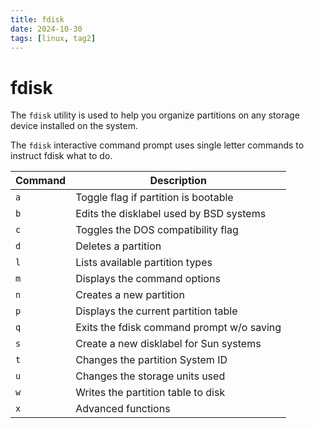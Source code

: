 ```yaml
---
title: fdisk
date: 2024-10-30
tags: [linux, tag2]
---
```


# fdisk

The `fdisk` utility is used to help you organize partitions on any storage
device installed on the system.

The `fdisk` interactive command prompt uses single letter commands to instruct
fdisk what to do.

| Command | Description                               |
| ------- | ----------------------------------------- |
| `a`     | Toggle flag if partition is bootable      |
| `b`     | Edits the disklabel used by BSD systems   |
| `c`     | Toggles the DOS compatibility flag        |
| `d`     | Deletes a partition                       |
| `l`     | Lists available partition types           |
| `m`     | Displays the command options              |
| `n`     | Creates a new partition                   |
| `p`     | Displays the current partition table      |
| `q`     | Exits the fdisk command prompt w/o saving |
| `s`     | Create a new disklabel for Sun systems    |
| `t`     | Changes the partition System ID           |
| `u`     | Changes the storage units used            |
| `w`     | Writes the partition table to disk        |
| `x`     | Advanced functions                        |
